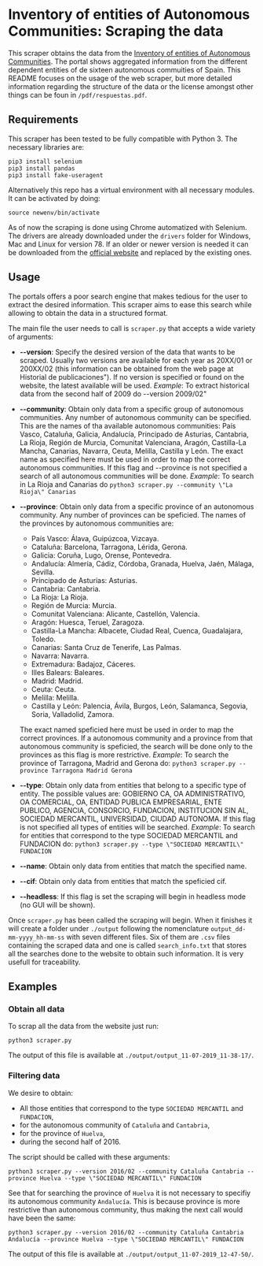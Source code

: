 # Inventory of entities of Autonomous Communities: Scraping the data

This scraper obtains the data from the [Inventory of entities of Autonomous Communities](https://serviciostelematicosext.hacienda.gob.es/SGCIEF/PubInvCCAA/secciones/FrmSelComunidad.aspx). The portal shows aggregated information from the different dependent entities of de sixteen autonomous commuities of Spain.
This README focuses on the usage of the web scraper, but more detailed information regarding the structure of the data or the license amongst other things can be foun in `/pdf/respuestas.pdf`.

## Requirements
This scraper has been tested to be fully compatible with Python 3. The necessary libraries are:

```
pip3 install selenium
pip3 install pandas
pip3 install fake-useragent
```

Alternatively this repo has a virtual environment with all necessary modules. It can be activated by doing:
```
source newenv/bin/activate
```

As of now the scraping is done using Chrome automatized with Selenium. The drivers are already downloaded under the `drivers` folder for Windows, Mac and Linux for version 78. If an older or newer version is needed it can be downloaded from the [official website](https://chromedriver.chromium.org/downloads) and replaced by the existing ones.

## Usage

The portals offers a poor search engine that makes tedious for the user to extract the desired information. This scraper aims to ease this search while allowing to obtain the data in a structured format.

The main file the user needs to call is `scraper.py` that accepts a wide variety of arguments:

* __--version__: Specify the desired version of the data that wants to be scraped. Usually two versions are available for each year as 20XX/01 or 200XX/02 (this information can be obtained from the web page at Historial de publicaciones\"). If no version is specified or found on the website, the latest available will be used.
 _Example_: To extract historical data from the second half of 2009 do --version 2009/02"
* __--community__: Obtain only data from a specific group of autonomous communities. Any number of autonomous community can be specified. This are the names of tha available autonomous communities: País Vasco, Cataluña, Galicia, Andalucía, Principado de Asturias, Cantabria, La Rioja, Región de Murcia, Comunitat Valenciana, Aragón, Castilla-La Mancha, Canarias, Navarra, Ceuta, Melilla, Castilla y León. The exact name as specified here must be used in order to map the correct autonomous communities. If this flag and --province is not specified a search of all autonomous communities will be done.
_Example_: To search in La Rioja and Canarias do `python3 scraper.py --community \"La Rioja\" Canarias`
* __--province__: Obtain only data from a specific province of an autonomous community. Any number of provinces can be speficied. The names of the provinces by autonomous communities are:
    - País Vasco: Álava, Guipúzcoa, Vizcaya.
    - Cataluña: Barcelona, Tarragona, Lérida, Gerona.
    - Galicia: Coruña, Lugo, Orense, Pontevedra.
    - Andalucía: Almería, Cádiz, Córdoba, Granada, Huelva, Jaén, Málaga, Sevilla.
    - Principado de Asturias: Asturias.
    - Cantabria: Cantabria.
    - La Rioja: La Rioja.
    - Región de Murcia: Murcia.
    - Comunitat Valenciana: Alicante, Castellón, Valencia.
    - Aragón: Huesca, Teruel, Zaragoza.
    - Castilla-La Mancha: Albacete, Ciudad Real, Cuenca, Guadalajara, Toledo.
    - Canarias: Santa Cruz de Tenerife, Las Palmas.
    - Navarra: Navarra.
    - Extremadura: Badajoz, Cáceres.
    - Illes Balears: Baleares.
    - Madrid: Madrid.
    - Ceuta: Ceuta.
    - Melilla: Melilla.
    - Castilla y León: Palencia, Ávila, Burgos, León, Salamanca, Segovia, Soria, Valladolid, Zamora.

    The exact named speficied here must be used in order to map the correct provinces. If a autonomous community and a province from that autonomous community is speficied, the search will be done only to the provinces as this flag is more restrictive.
    _Example_: To search the province of Tarragona, Madrid and Gerona do: `python3 scraper.py --province Tarragona Madrid Gerona`

* __--type__: Obtain only data from entities that belong to a specific type of entity. The possible values are: GOBIERNO CA, OA ADMINISTRATIVO, OA COMERCIAL, OA, ENTIDAD PUBLICA EMPRESARIAL, ENTE PUBLICO, AGENCIA, CONSORCIO, FUNDACION, INSTITUCION SIN AL, SOCIEDAD MERCANTIL, UNIVERSIDAD, CIUDAD AUTONOMA. If this flag is not specified all types of entities will be searched.
_Example_: To search for entities that correspond to the type SOCIEDAD MERCANTIL and FUNDACION do: `python3 scraper.py --type \"SOCIEDAD MERCANTIL\" FUNDACION`
* __--name__: Obtain only data from entities that match the specified name.
* __--cif__: Obtain only data from entities that match the speficied cif.
* __--headless__: If this flag is set the scraping will begin in headless mode (no GUI will be shown).


Once `scraper.py` has been called the scraping will begin. When it finishes it will create a folder under `./output` following the nomenclature `output_dd-mm-yyyy_hh-mm-ss` with seven different files. Six of them are `.csv` files containing the scraped data and one is called `search_info.txt` that stores all the searches done to the website to obtain such information. It is very usefull for traceability.

## Examples

### Obtain all data
To scrap all the data from the website just run:

```
python3 scraper.py
```

The output of this file is available at `./output/output_11-07-2019_11-38-17/`.
### Filtering data
We desire to obtain:
* All those entities that correspond to the type `SOCIEDAD MERCANTIL` and `FUNDACION`,
* for the autonomous community of `Cataluña` and `Cantabria`,
* for the province of `Huelva`,
* during the second half of 2016.

The script should be called with these arguments:

```
python3 scraper.py --version 2016/02 --community Cataluña Cantabria --province Huelva --type \"SOCIEDAD MERCANTIL\" FUNDACION
```

See that for searching the province of `Huelva` it is not necessary to specifiy its autonomous community `Andalucía`. This is because province is more restrictive than autonomous community, thus making the next call would have been the same:

```
python3 scraper.py --version 2016/02 --community Cataluña Cantabria Andalucía --province Huelva --type \"SOCIEDAD MERCANTIL\" FUNDACION
```

The output of this file is available at `./output/output_11-07-2019_12-47-50/`.
